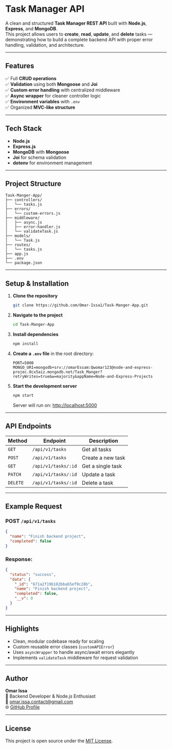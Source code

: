 # Task Manager API

A clean and structured **Task Manager REST API** built with **Node.js**, **Express**, and **MongoDB**.  
This project allows users to **create**, **read**, **update**, and **delete** tasks — demonstrating how to build a complete backend API with proper error handling, validation, and architecture.

---

## Features

✅ Full **CRUD operations**  
✅ **Validation** using both **Mongoose** and **Joi**  
✅ **Custom error handling** with centralized middleware  
✅ **Async wrapper** for cleaner controller logic  
✅ **Environment variables** with `.env`  
✅ Organized **MVC-like structure**

---

## Tech Stack

- **Node.js**
- **Express.js**
- **MongoDB** with **Mongoose**
- **Joi** for schema validation
- **dotenv** for environment management

---

## Project Structure

```
Task-Manger-App/
├── controllers/
│   └── tasks.js
├── errors/
│   └── custom-errors.js
├── middleware/
│   ├── async.js
│   ├── error-handler.js
│   └── validateTask.js
├── models/
│   └── Task.js
├── routes/
│   └── tasks.js
├── app.js
├── .env
└── package.json
```

---

## Setup & Installation

1. **Clone the repository**

   ```bash
   git clone https://github.com/Omar-Issa1/Task-Manger-App.git
   ```

2. **Navigate to the project**

   ```bash
   cd Task-Manger-App
   ```

3. **Install dependencies**

   ```bash
   npm install
   ```

4. **Create a `.env` file** in the root directory:

   ```
   PORT=5000
   MONGO_URI=mongodb+srv://omarEssam:Qwomar123@node-and-express-projec.0cx5aiz.mongodb.net/Task_Manger?retryWrites=true&w=majority&appName=Node-and-Express-Projects
   ```

5. **Start the development server**

   ```bash
   npm start
   ```

   Server will run on:
   [http://localhost:5000](http://localhost:5000)

---

## API Endpoints

| Method   | Endpoint            | Description       |
| -------- | ------------------- | ----------------- |
| `GET`    | `/api/v1/tasks`     | Get all tasks     |
| `POST`   | `/api/v1/tasks`     | Create a new task |
| `GET`    | `/api/v1/tasks/:id` | Get a single task |
| `PATCH`  | `/api/v1/tasks/:id` | Update a task     |
| `DELETE` | `/api/v1/tasks/:id` | Delete a task     |

---

## Example Request

### POST `/api/v1/tasks`

```json
{
  "name": "Finish backend project",
  "completed": false
}
```

### Response:

```json
{
  "status": "success",
  "data": {
    "_id": "671a2f19b182bbab5ef9c28b",
    "name": "Finish backend project",
    "completed": false,
    "__v": 0
  }
}
```

---

## Highlights

- Clean, modular codebase ready for scaling
- Custom reusable error classes (`customAPIError`)
- Uses `asyncWrapper` to handle async/await errors elegantly
- Implements `validateTask` middleware for request validation

---

## Author

**Omar Issa**  
📍 Backend Developer & Node.js Enthusiast  
📧 [omar.issa.contact@gmail.com](mailto:omar.issa.contact@gmail.com)  
🌐 [GitHub Profile](https://github.com/Omar-Issa1)

---

## License

This project is open source under the [MIT License](LICENSE).
